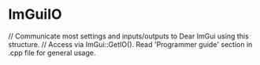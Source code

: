 # ImGuiIO
// Communicate most settings and inputs/outputs to Dear ImGui using this structure.
// Access via ImGui::GetIO(). Read 'Programmer guide' section in .cpp file for general usage.
